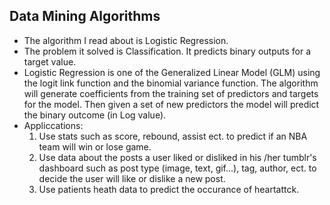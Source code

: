 ## Data Mining Algorithms

* The algorithm I read about is Logistic Regression.
* The problem it solved is Classification. It predicts binary outputs for a target value.
* Logistic Regression is one of the Generalized Linear Model (GLM) using the logit link function and the binomial variance function. The algorithm will generate coefficients from the training set of predictors and targets for the model. Then given a set of new predictors the model will predict the binary outcome (in Log value).
* Appliccations:
  1. Use stats such as score, rebound, assist ect. to predict if an NBA team will win or lose game.
  2. Use data about the posts a user liked or disliked in his /her tumblr's dashboard such as post type (image, text, gif...), tag, author, ect. to decide the user will like or dislike a new post.
  3. Use patients heath data to predict the occurance of heartattck. 